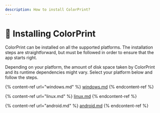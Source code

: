 ```yaml
---
description: How to install ColorPrint?
---
```


# 📀 Installing ColorPrint

ColorPrint can be installed on all the supported platforms. The installation steps are straightforward, but must be followed in order to ensure that the app starts right.

Depending on your platform, the amount of disk space taken by ColorPrint and its runtime dependencies might vary. Select your platform below and follow the steps.

{% content-ref url="windows.md" %}
[windows.md](windows.md)
{% endcontent-ref %}

{% content-ref url="linux.md" %}
[linux.md](linux.md)
{% endcontent-ref %}

{% content-ref url="android.md" %}
[android.md](android.md)
{% endcontent-ref %}

